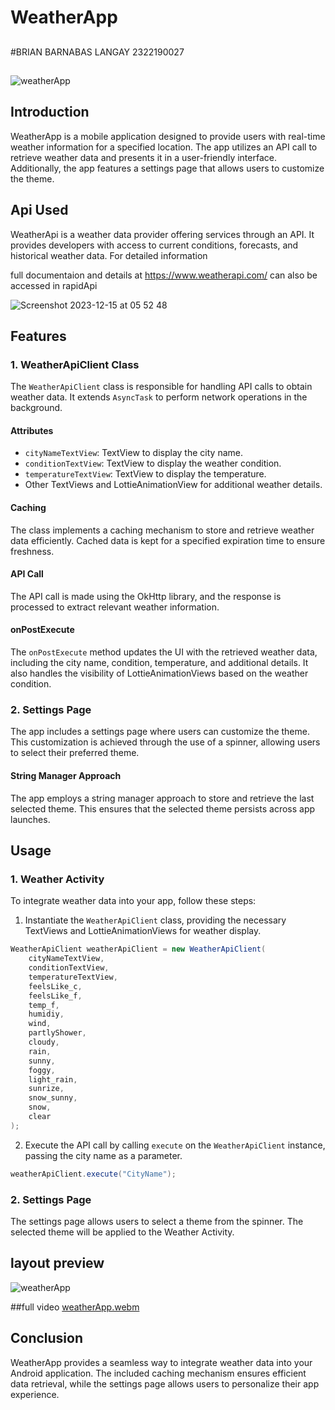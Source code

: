 # WeatherApp 

##
#BRIAN BARNABAS LANGAY
2322190027
##


![weatherApp](https://github.com/brianlangay4/WeatherApp/assets/67788456/ea2dc67b-af9f-4248-8a82-81ae766ac05f)


## Introduction

WeatherApp is a mobile application designed to provide users with real-time weather information for a specified location. The app utilizes an API call to retrieve weather data and presents it in a user-friendly interface. Additionally, the app features a settings page that allows users to customize the theme.


## Api Used
WeatherApi is a weather data provider offering services through an API. It provides developers with access to current conditions, forecasts, and historical weather data. For detailed information

full documentaion and details at https://www.weatherapi.com/ can also be accessed in rapidApi 

![Screenshot 2023-12-15 at 05 52 48](https://github.com/brianlangay4/WeatherApp/assets/67788456/81c6ea36-9474-4515-b79f-f83c3de800e2)


## Features

### 1. WeatherApiClient Class
The `WeatherApiClient` class is responsible for handling API calls to obtain weather data. It extends `AsyncTask` to perform network operations in the background.

#### Attributes
- `cityNameTextView`: TextView to display the city name.
- `conditionTextView`: TextView to display the weather condition.
- `temperatureTextView`: TextView to display the temperature.
- Other TextViews and LottieAnimationView for additional weather details.

#### Caching
The class implements a caching mechanism to store and retrieve weather data efficiently. Cached data is kept for a specified expiration time to ensure freshness.

#### API Call
The API call is made using the OkHttp library, and the response is processed to extract relevant weather information.

#### onPostExecute
The `onPostExecute` method updates the UI with the retrieved weather data, including the city name, condition, temperature, and additional details. It also handles the visibility of LottieAnimationViews based on the weather condition.

### 2. Settings Page
The app includes a settings page where users can customize the theme. This customization is achieved through the use of a spinner, allowing users to select their preferred theme.

#### String Manager Approach
The app employs a string manager approach to store and retrieve the last selected theme. This ensures that the selected theme persists across app launches.

## Usage

### 1. Weather Activity
To integrate weather data into your app, follow these steps:

1. Instantiate the `WeatherApiClient` class, providing the necessary TextViews and LottieAnimationViews for weather display.

```java
WeatherApiClient weatherApiClient = new WeatherApiClient(
    cityNameTextView,
    conditionTextView,
    temperatureTextView,
    feelsLike_c,
    feelsLike_f,
    temp_f,
    humidiy,
    wind,
    partlyShower,
    cloudy,
    rain,
    sunny,
    foggy,
    light_rain,
    sunrize,
    snow_sunny,
    snow,
    clear
);
```

2. Execute the API call by calling `execute` on the `WeatherApiClient` instance, passing the city name as a parameter.

```java
weatherApiClient.execute("CityName");
```

### 2. Settings Page
The settings page allows users to select a theme from the spinner. The selected theme will be applied to the Weather Activity.

## layout preview

![weatherApp](https://github.com/brianlangay4/WeatherApp/assets/67788456/d5e761b5-a0cd-4448-ac35-bb625e407879)


##full video
[weatherApp.webm](https://github.com/brianlangay4/WeatherApp/assets/67788456/00820071-c2aa-48cc-8180-e404ec3362b2)



## Conclusion
WeatherApp provides a seamless way to integrate weather data into your Android application. The included caching mechanism ensures efficient data retrieval, while the settings page allows users to personalize their app experience.
